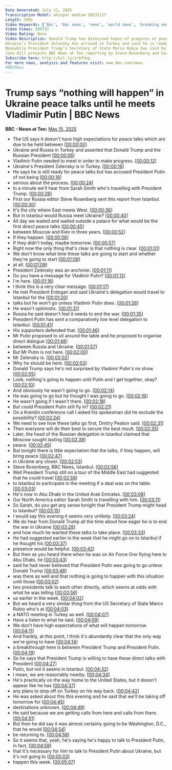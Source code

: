 ```yaml
---
Date Generated: July 11, 2025
Transcription Model: whisper medium 20231117
Length: 309s
Video Keywords: ['bbc', 'bbc news', 'news', 'world news', 'breaking news', 'us news', 'world', 'america', 'usa', 'usa news', 'india news', 'Ukraine', 'Russia', 'peace', 'talks', 'negotiations', 'Zelensky', 'Putin', 'Ankara', 'Erdogan', 'Trump', 'President', 'delegation', 'Istanbul', 'Kremlin', 'Moscow', 'White', 'House', 'Rubio', 'war', 'conflict', 'dead', 'killed', 'injured', 'Lavrov', 'direct', 'EU', 'Europe', 'victory', 'defeat', 'territory', 'Washington', 'deal', 'travel', 'risk', 'threat', 'danger', 'low', 'level']
Video Views: 209737
Video Rating: None
Video Description: Donald Trump has dismissed hopes of progress at peace talks between Russia and Ukraine due to take place in Turkey.  The US President told reporters that “nothing is going to happen until Putin and I get together ok?”
Ukraine’s President Zelensky has arrived in Turkey and said he is ready for the planned talks. But he’s accused Vladimir Putin of not being serious about the process, after Russia made clear that the Russian president would not be travelling to Turkey for the negotiations.
Meanwhile President Trump’s Secretary of State Marco Rubio has said he does not have high expectations of the peace talks, reiterating that there would be no progress until the two leaders held direct talks.
Jane Hill presents BBC News at Ten reporting by Steve Rosenberg and Sarah Smith.
Subscribe here: http://bit.ly/1rbfUog
For more news, analysis and features visit: www.bbc.com/news 
#BBCNews
---
```


# Trump says “nothing will happen” in Ukraine peace talks until he meets Vladimir Putin | BBC News
**BBC - News at Ten:** [May 15, 2025](https://www.youtube.com/watch?v=5ydjKoIJJX8)
*  The US says it doesn't have high expectations for peace talks which are due to be held between [[00:00:00](https://www.youtube.com/watch?v=5ydjKoIJJX8&t=0.0s)]
*  Ukraine and Russia in Turkey and asserted that Donald Trump and the Russian President [[00:00:06](https://www.youtube.com/watch?v=5ydjKoIJJX8&t=6.36s)]
*  Vladimir Putin needed to meet in order to make progress. [[00:00:12](https://www.youtube.com/watch?v=5ydjKoIJJX8&t=12.780000000000001s)]
*  Ukraine's President Zelensky is in Turkey. [[00:00:16](https://www.youtube.com/watch?v=5ydjKoIJJX8&t=16.4s)]
*  He says he is still ready for peace talks but has accused President Putin of not being [[00:00:18](https://www.youtube.com/watch?v=5ydjKoIJJX8&t=18.28s)]
*  serious about the process. [[00:00:24](https://www.youtube.com/watch?v=5ydjKoIJJX8&t=24.080000000000002s)]
*  In a minute we'll hear from Sarah Smith who's travelling with President Trump. [[00:00:26](https://www.youtube.com/watch?v=5ydjKoIJJX8&t=26.72s)]
*  First our Russia editor Steve Rosenberg sent this report from Istanbul. [[00:00:30](https://www.youtube.com/watch?v=5ydjKoIJJX8&t=30.72s)]
*  It's the city where East meets West. [[00:00:36](https://www.youtube.com/watch?v=5ydjKoIJJX8&t=36.92s)]
*  But in Istanbul would Russia meet Ukraine? [[00:00:40](https://www.youtube.com/watch?v=5ydjKoIJJX8&t=40.08s)]
*  All day we waited and waited outside a palace for what would be the first direct peace talks [[00:00:45](https://www.youtube.com/watch?v=5ydjKoIJJX8&t=45.28s)]
*  between Moscow and Kiev in three years. [[00:00:52](https://www.youtube.com/watch?v=5ydjKoIJJX8&t=52.68s)]
*  If they happen. [[00:00:56](https://www.youtube.com/watch?v=5ydjKoIJJX8&t=56.52s)]
*  If they didn't today, maybe tomorrow. [[00:00:57](https://www.youtube.com/watch?v=5ydjKoIJJX8&t=57.52s)]
*  Right now the only thing that's clear is that nothing is clear. [[00:01:01](https://www.youtube.com/watch?v=5ydjKoIJJX8&t=61.52s)]
*  We don't know what time these talks are going to start and whether they're going to start [[00:01:06](https://www.youtube.com/watch?v=5ydjKoIJJX8&t=66.04s)]
*  at all. [[00:01:09](https://www.youtube.com/watch?v=5ydjKoIJJX8&t=69.72s)]
*  President Zelensky was an anchorer. [[00:01:11](https://www.youtube.com/watch?v=5ydjKoIJJX8&t=71.88s)]
*  Do you have a message for Vladimir Putin? [[00:01:13](https://www.youtube.com/watch?v=5ydjKoIJJX8&t=73.28s)]
*  I'm here. [[00:01:16](https://www.youtube.com/watch?v=5ydjKoIJJX8&t=76.2s)]
*  I think this is a very clear message. [[00:01:17](https://www.youtube.com/watch?v=5ydjKoIJJX8&t=77.2s)]
*  He met President Erdogan and said Ukraine's delegation would travel to Istanbul for the [[00:01:20](https://www.youtube.com/watch?v=5ydjKoIJJX8&t=80.28s)]
*  talks but he won't go unless Vladimir Putin does. [[00:01:26](https://www.youtube.com/watch?v=5ydjKoIJJX8&t=86.24s)]
*  He wasn't optimistic. [[00:01:31](https://www.youtube.com/watch?v=5ydjKoIJJX8&t=91.0s)]
*  Russia he said doesn't feel it needs to end the war. [[00:01:35](https://www.youtube.com/watch?v=5ydjKoIJJX8&t=95.03999999999999s)]
*  President Putin has sent a comparatively low level delegation to Istanbul. [[00:01:41](https://www.youtube.com/watch?v=5ydjKoIJJX8&t=101.03999999999999s)]
*  His supporters defended that. [[00:01:46](https://www.youtube.com/watch?v=5ydjKoIJJX8&t=106.32s)]
*  Mr Putin proposed to sit around the table and he proposed to organise direct dialogue [[00:01:48](https://www.youtube.com/watch?v=5ydjKoIJJX8&t=108.36s)]
*  between Russia and Ukraine. [[00:01:57](https://www.youtube.com/watch?v=5ydjKoIJJX8&t=117.96s)]
*  But Mr Putin is not here. [[00:02:00](https://www.youtube.com/watch?v=5ydjKoIJJX8&t=120.4s)]
*  Mr Zelensky is. [[00:02:02](https://www.youtube.com/watch?v=5ydjKoIJJX8&t=122.12s)]
*  Why he should be here. [[00:02:03](https://www.youtube.com/watch?v=5ydjKoIJJX8&t=123.44s)]
*  Donald Trump says he's not surprised by Vladimir Putin's no show. [[00:02:05](https://www.youtube.com/watch?v=5ydjKoIJJX8&t=125.92s)]
*  Look, nothing's going to happen until Putin and I get together, okay? [[00:02:10](https://www.youtube.com/watch?v=5ydjKoIJJX8&t=130.04s)]
*  And obviously he wasn't going to go. [[00:02:14](https://www.youtube.com/watch?v=5ydjKoIJJX8&t=134.6s)]
*  He was going to go but he thought I was going to go. [[00:02:16](https://www.youtube.com/watch?v=5ydjKoIJJX8&t=136.0s)]
*  He wasn't going if I wasn't there. [[00:02:18](https://www.youtube.com/watch?v=5ydjKoIJJX8&t=138.16s)]
*  But could President Putin still fly in? [[00:02:21](https://www.youtube.com/watch?v=5ydjKoIJJX8&t=141.76s)]
*  On a Kremlin conference call I asked his spokesman did he exclude the possibility? [[00:02:24](https://www.youtube.com/watch?v=5ydjKoIJJX8&t=144.88s)]
*  We need to see how these talks go first, Dmitry Peskov said. [[00:02:31](https://www.youtube.com/watch?v=5ydjKoIJJX8&t=151.24s)]
*  Then everyone will do their best to secure the best result. [[00:02:35](https://www.youtube.com/watch?v=5ydjKoIJJX8&t=155.24s)]
*  Later, the head of the Russian delegation in Istanbul claimed that Moscow sought lasting [[00:02:39](https://www.youtube.com/watch?v=5ydjKoIJJX8&t=159.36s)]
*  peace. [[00:02:45](https://www.youtube.com/watch?v=5ydjKoIJJX8&t=165.84s)]
*  But tonight there is little expectation that the talks, if they happen, will bring peace [[00:02:47](https://www.youtube.com/watch?v=5ydjKoIJJX8&t=167.88s)]
*  in Ukraine any closer. [[00:02:53](https://www.youtube.com/watch?v=5ydjKoIJJX8&t=173.4s)]
*  Steve Rosenberg, BBC News, Istanbul. [[00:02:56](https://www.youtube.com/watch?v=5ydjKoIJJX8&t=176.35999999999999s)]
*  Well President Trump still on a tour of the Middle East had suggested that he could travel [[00:02:59](https://www.youtube.com/watch?v=5ydjKoIJJX8&t=179.96s)]
*  to Istanbul to participate in the meeting if a deal was on the table. [[00:03:03](https://www.youtube.com/watch?v=5ydjKoIJJX8&t=183.92s)]
*  He's now in Abu Dhabi in the United Arab Emirates. [[00:03:08](https://www.youtube.com/watch?v=5ydjKoIJJX8&t=188.56s)]
*  Our North America editor Sarah Smith is travelling with him. [[00:03:11](https://www.youtube.com/watch?v=5ydjKoIJJX8&t=191.64s)]
*  So Sarah, do you get any sense tonight that President Trump might head to Istanbul? [[00:03:15](https://www.youtube.com/watch?v=5ydjKoIJJX8&t=195.16s)]
*  I would say this evening it seems very unlikely. [[00:03:24](https://www.youtube.com/watch?v=5ydjKoIJJX8&t=204.44s)]
*  We do hear from Donald Trump all the time about how eager he is to end the war in Ukraine [[00:03:28](https://www.youtube.com/watch?v=5ydjKoIJJX8&t=208.32s)]
*  and how much he wanted these talks to take place. [[00:03:33](https://www.youtube.com/watch?v=5ydjKoIJJX8&t=213.92s)]
*  He had suggested earlier in the week that he might go on to Istanbul if he thought his [[00:03:37](https://www.youtube.com/watch?v=5ydjKoIJJX8&t=217.48s)]
*  presence would be helpful. [[00:03:42](https://www.youtube.com/watch?v=5ydjKoIJJX8&t=222.48s)]
*  But then as you heard there when he was on Air Force One flying here to Abu Dhabi, he [[00:03:43](https://www.youtube.com/watch?v=5ydjKoIJJX8&t=223.95999999999998s)]
*  said he had never believed that President Putin was going to go unless Donald Trump [[00:03:48](https://www.youtube.com/watch?v=5ydjKoIJJX8&t=228.07999999999998s)]
*  was there as well and that nothing is going to happen with this situation until those [[00:03:52](https://www.youtube.com/watch?v=5ydjKoIJJX8&t=232.23999999999998s)]
*  two presidents talk to each other directly, which seems at odds with what he was telling [[00:03:56](https://www.youtube.com/watch?v=5ydjKoIJJX8&t=236.88s)]
*  us earlier in the week. [[00:04:02](https://www.youtube.com/watch?v=5ydjKoIJJX8&t=242.11999999999998s)]
*  But we heard a very similar thing from the US Secretary of State Marco Rubio who's at [[00:04:03](https://www.youtube.com/watch?v=5ydjKoIJJX8&t=243.44s)]
*  a NATO meeting in Turkey as well. [[00:04:07](https://www.youtube.com/watch?v=5ydjKoIJJX8&t=247.27999999999997s)]
*  Have a listen to what he said. [[00:04:09](https://www.youtube.com/watch?v=5ydjKoIJJX8&t=249.32s)]
*  We don't have high expectations of what will happen tomorrow. [[00:04:11](https://www.youtube.com/watch?v=5ydjKoIJJX8&t=251.12s)]
*  And frankly, at this point, I think it's abundantly clear that the only way we're going to have [[00:04:14](https://www.youtube.com/watch?v=5ydjKoIJJX8&t=254.84s)]
*  a breakthrough here is between President Trump and President Putin. [[00:04:19](https://www.youtube.com/watch?v=5ydjKoIJJX8&t=259.2s)]
*  So he says that President Trump is willing to have these direct talks with President [[00:04:27](https://www.youtube.com/watch?v=5ydjKoIJJX8&t=267.68s)]
*  Putin, but not it seems in Istanbul. [[00:04:32](https://www.youtube.com/watch?v=5ydjKoIJJX8&t=272.64s)]
*  I mean, we are reasonably nearby. [[00:04:34](https://www.youtube.com/watch?v=5ydjKoIJJX8&t=274.96s)]
*  He's practically on the way home to the United States, but it doesn't appear like he has [[00:04:37](https://www.youtube.com/watch?v=5ydjKoIJJX8&t=277.68s)]
*  any plans to stop off on Turkey on his way back. [[00:04:42](https://www.youtube.com/watch?v=5ydjKoIJJX8&t=282.20000000000005s)]
*  He was asked about this this evening and he said that we'll be taking off tomorrow for [[00:04:45](https://www.youtube.com/watch?v=5ydjKoIJJX8&t=285.40000000000003s)]
*  destinations unknown. [[00:04:49](https://www.youtube.com/watch?v=5ydjKoIJJX8&t=289.96000000000004s)]
*  He said because we are getting calls from here and calls from there. [[00:04:51](https://www.youtube.com/watch?v=5ydjKoIJJX8&t=291.84000000000003s)]
*  But then he did say it was almost certainly going to be Washington, D.C., that he would [[00:04:54](https://www.youtube.com/watch?v=5ydjKoIJJX8&t=294.6s)]
*  be returning to. [[00:04:58](https://www.youtube.com/watch?v=5ydjKoIJJX8&t=298.08000000000004s)]
*  So it seems that, yeah, he's saying he's happy to talk to President Putin, in fact, [[00:04:59](https://www.youtube.com/watch?v=5ydjKoIJJX8&t=299.64000000000004s)]
*  that it's necessary for him to talk to President Putin about Ukraine, but it's not going to [[00:05:03](https://www.youtube.com/watch?v=5ydjKoIJJX8&t=303.40000000000003s)]
*  happen this week. [[00:05:07](https://www.youtube.com/watch?v=5ydjKoIJJX8&t=307.32s)]
